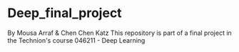 # Deep_final_project
By Mousa Arraf & Chen Chen Katz
This repository is part of a final project in the Technion's course 046211 - Deep Learning


